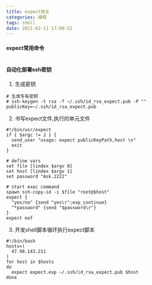 ```yaml
---
title: expect相关
categories: 编程
tags: shell
date: 2021-02-11 17:09:52
---
```


#### expect常用命令
```shell

```

#### 自动化部署ssh密钥
1. 生成密钥
```shell
# 生成专有密钥
# ssh-keygen -t rsa -f ~/.ssh/id_rsa_expect.pub -P ""
publicKey=~/.ssh/id_rsa_expect.pub
```
2. 书写expect文件,执行的单元文件
```shell
#!/bin/usr/expect
if { $argc != 2 } {
  send_user "usage: expect publicKeyPath,host \n"
  exit
}

# define vars
set file [lindex $argv 0]
set host [lindex $argv 1]
set password "Ask.2222"

# start exec command
spawn ssh-copy-id -i $file "root@$host"
expect {
  "yes/no" {send "yes\r";exp_continue}
  "*password" {send "$password\r"}
}
expect eof
```

3. 开发shell脚本循环执行expect脚本
```shell
#!/bin/bash
hosts=(
  47.98.143.211
)
for host in $hosts
do
  expect expect.exp ~/.ssh/id_rsa_expect.pub $host
done
```